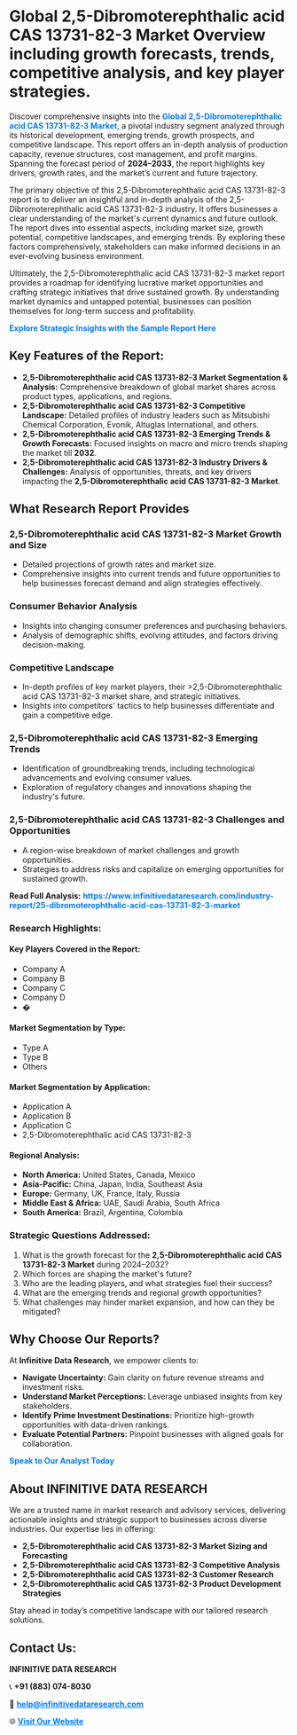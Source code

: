 <h1>Global 2,5-Dibromoterephthalic acid CAS 13731-82-3 Market Overview including growth forecasts, trends, competitive analysis, and key player strategies.</h1>
<p>
Discover comprehensive insights into the 
<a href="https://www.infinitivedataresearch.com/industry-report/25-dibromoterephthalic-acid-cas-13731-82-3-market" rel="dofollow" style="color: #007BFF; text-decoration: none;"><strong>Global 2,5-Dibromoterephthalic acid CAS 13731-82-3 Market</strong></a>, a pivotal industry segment analyzed through its historical development, emerging trends, growth prospects, and competitive landscape. This report offers an in-depth analysis of production capacity, revenue structures, cost management, and profit margins. Spanning the forecast period of <strong>2024–2033</strong>, the report highlights key drivers, growth rates, and the market’s current and future trajectory.
</p>
<p>
The primary objective of this 2,5-Dibromoterephthalic acid CAS 13731-82-3 report is to deliver an insightful and in-depth analysis of the 2,5-Dibromoterephthalic acid CAS 13731-82-3 industry. It offers businesses a clear understanding of the market's current dynamics and future outlook. The report dives into essential aspects, including market size, growth potential, competitive landscapes, and emerging trends. By exploring these factors comprehensively, stakeholders can make informed decisions in an ever-evolving business environment.
</p>
<p>
Ultimately, the 2,5-Dibromoterephthalic acid CAS 13731-82-3 market report provides a roadmap for identifying lucrative market opportunities and crafting strategic initiatives that drive sustained growth. By understanding market dynamics and untapped potential, businesses can position themselves for long-term success and profitability.
</p>
<p>
<a href="https://www.infinitivedataresearch.com/request-sample/reportId=103147" style="color: #007BFF; text-decoration: none;"><strong>Explore Strategic Insights with the Sample Report Here</strong></a>
</p>

<h2>Key Features of the Report:</h2>
<ul>
<li><strong>2,5-Dibromoterephthalic acid CAS 13731-82-3 Market Segmentation & Analysis:</strong> Comprehensive breakdown of global market shares across product types, applications, and regions.</li>
<li><strong>2,5-Dibromoterephthalic acid CAS 13731-82-3 Competitive Landscape:</strong> Detailed profiles of industry leaders such as Mitsubishi Chemical Corporation, Evonik, Altuglas International, and others.</li>
<li><strong>2,5-Dibromoterephthalic acid CAS 13731-82-3 Emerging Trends & Growth Forecasts:</strong> Focused insights on macro and micro trends shaping the market till <strong>2032</strong>.</li>
<li><strong>2,5-Dibromoterephthalic acid CAS 13731-82-3 Industry Drivers & Challenges:</strong> Analysis of opportunities, threats, and key drivers impacting the <strong>2,5-Dibromoterephthalic acid CAS 13731-82-3 Market</strong>.</li>
</ul>

<h2>What Research Report Provides</h2>
<h3>2,5-Dibromoterephthalic acid CAS 13731-82-3 Market Growth and Size</h3>
<ul>
<li>Detailed projections of growth rates and market size.</li>
<li>Comprehensive insights into current trends and future opportunities to help businesses forecast demand and align strategies effectively.</li>
</ul>

<h3>Consumer Behavior Analysis</h3>
<ul>
<li>Insights into changing consumer preferences and purchasing behaviors.</li>
<li>Analysis of demographic shifts, evolving attitudes, and factors driving decision-making.</li>
</ul>

<h3>Competitive Landscape</h3>
<ul>
<li>In-depth profiles of key market players, their >2,5-Dibromoterephthalic acid CAS 13731-82-3 market share, and strategic initiatives.</li>
<li>Insights into competitors' tactics to help businesses differentiate and gain a competitive edge.</li>
</ul>

<h3>2,5-Dibromoterephthalic acid CAS 13731-82-3 Emerging Trends</h3>
<ul>
<li>Identification of groundbreaking trends, including technological advancements and evolving consumer values.</li>
<li>Exploration of regulatory changes and innovations shaping the industry's future.</li>
</ul>

<h3>2,5-Dibromoterephthalic acid CAS 13731-82-3 Challenges and Opportunities</h3>
<ul>
<li>A region-wise breakdown of market challenges and growth opportunities.</li>
<li>Strategies to address risks and capitalize on emerging opportunities for sustained growth.</li>
</ul>
<p><strong>Read Full Analysis:</strong> <a href="https://www.infinitivedataresearch.com/industry-report/25-dibromoterephthalic-acid-cas-13731-82-3-market" rel="dofollow" style="color: #007BFF; text-decoration: none;"><strong>https://www.infinitivedataresearch.com/industry-report/25-dibromoterephthalic-acid-cas-13731-82-3-market</strong></a></p>
<h3>Research Highlights:</h3>
<h4>Key Players Covered in the Report:</h4>
<ul><li>Company A</li><li>Company B</li><li>Company C</li><li>Company D</li><li>�</li></ul>
<h4>Market Segmentation by Type:</h4>
<ul><li>Type A</li><li>Type B</li><li>Others</li></ul>
<h4>Market Segmentation by Application:</h4>
<ul><li>Application A</li><li>Application B</li><li>Application C</li><li>2,5-Dibromoterephthalic acid CAS 13731-82-3</li></ul>

<h4>Regional Analysis:</h4>
<ul>
<li><strong>North America:</strong> United States, Canada, Mexico</li>
<li><strong>Asia-Pacific:</strong> China, Japan, India, Southeast Asia</li>
<li><strong>Europe:</strong> Germany, UK, France, Italy, Russia</li>
<li><strong>Middle East & Africa:</strong> UAE, Saudi Arabia, South Africa</li>
<li><strong>South America:</strong> Brazil, Argentina, Colombia</li>
</ul>

<h3>Strategic Questions Addressed:</h3>
<ol>
<li>What is the growth forecast for the <strong>2,5-Dibromoterephthalic acid CAS 13731-82-3 Market</strong> during 2024–2032?</li>
<li>Which forces are shaping the market's future?</li>
<li>Who are the leading players, and what strategies fuel their success?</li>
<li>What are the emerging trends and regional growth opportunities?</li>
<li>What challenges may hinder market expansion, and how can they be mitigated?</li>
</ol>

<h2>Why Choose Our Reports?</h2>
<p>At <strong>Infinitive Data Research</strong>, we empower clients to:</p>
<ul>
<li><strong>Navigate Uncertainty:</strong> Gain clarity on future revenue streams and investment risks.</li>
<li><strong>Understand Market Perceptions:</strong> Leverage unbiased insights from key stakeholders.</li>
<li><strong>Identify Prime Investment Destinations:</strong> Prioritize high-growth opportunities with data-driven rankings.</li>
<li><strong>Evaluate Potential Partners:</strong> Pinpoint businesses with aligned goals for collaboration.</li>
</ul>
<p><a href="https://www.infinitivedataresearch.com/industry-report/25-dibromoterephthalic-acid-cas-13731-82-3-market" rel="dofollow" style="color: #007BFF; text-decoration: none;"><strong>Speak to Our Analyst Today</strong></a></p>

<h2>About INFINITIVE DATA RESEARCH</h2>
<p>We are a trusted name in market research and advisory services, delivering actionable insights and strategic support to businesses across diverse industries. Our expertise lies in offering:</p>
<ul>
<li><strong>2,5-Dibromoterephthalic acid CAS 13731-82-3 Market Sizing and Forecasting</strong></li>
<li><strong>2,5-Dibromoterephthalic acid CAS 13731-82-3 Competitive Analysis</strong></li>
<li><strong>2,5-Dibromoterephthalic acid CAS 13731-82-3 Customer Research</strong></li>
<li><strong>2,5-Dibromoterephthalic acid CAS 13731-82-3 Product Development Strategies</strong></li>
</ul>
<p>Stay ahead in today’s competitive landscape with our tailored research solutions.</p>

<h2>Contact Us:</h2>
<p><strong>INFINITIVE DATA RESEARCH</strong></p>
<p>📞 <strong>+91 (883) 074-8030</strong></p>
<p>📧 <strong><a href="mailto:help@infinitivedataresearch.com" style="color: #007BFF;">help@infinitivedataresearch.com</a></strong></p>
<p>🌐 <strong><a href="https://www.infinitivedataresearch.com" rel="dofollow" style="color: #007BFF;">Visit Our Website</a></strong></p>